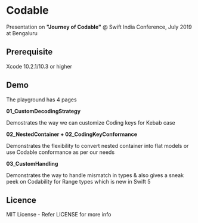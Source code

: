 # Codable

Presentation on **"Journey of Codable"** @ Swift India Conference, July 2019 at Bengaluru

## Prerequisite

Xcode 10.2.1/10.3 or higher 

## Demo 

The playground has 4 pages 

**01_CustomDecodingStrategy**

Demostrates the way we can customize Coding keys for Kebab case 

**02_NestedContainer + 02_CodingKeyConformance**

Demonstrates the flexibility to convert nested container into flat models or use Codable conformance as per our needs

**03_CustomHandling**

Demonstrates the way to handle mismatch in types & also gives a sneak peek on Codability for Range types which is new in Swift 5

## Licence 

MIT License - Refer LICENSE for more info
